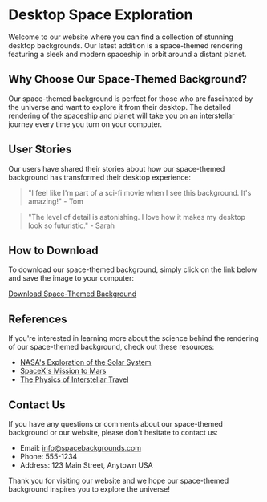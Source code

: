 <!--font:Poppins-->

# Desktop Space Exploration

Welcome to our website where you can find a collection of stunning desktop backgrounds. Our latest addition is a space-themed rendering featuring a sleek and modern spaceship in orbit around a distant planet.

## Why Choose Our Space-Themed Background?

Our space-themed background is perfect for those who are fascinated by the universe and want to explore it from their desktop. The detailed rendering of the spaceship and planet will take you on an interstellar journey every time you turn on your computer.

## User Stories

Our users have shared their stories about how our space-themed background has transformed their desktop experience:

> "I feel like I'm part of a sci-fi movie when I see this background. It's amazing!" - Tom

> "The level of detail is astonishing. I love how it makes my desktop look so futuristic." - Sarah

## How to Download

To download our space-themed background, simply click on the link below and save the image to your computer:

[Download Space-Themed Background](#)

## References

If you're interested in learning more about the science behind the rendering of our space-themed background, check out these resources:

- [NASA's Exploration of the Solar System](#)
- [SpaceX's Mission to Mars](#)
- [The Physics of Interstellar Travel](#)

## Contact Us

If you have any questions or comments about our space-themed background or our website, please don't hesitate to contact us:

- Email: info@spacebackgrounds.com
- Phone: 555-1234
- Address: 123 Main Street, Anytown USA

Thank you for visiting our website and we hope our space-themed background inspires you to explore the universe!

<!--

Write me content for website with wallpaper which alt text is:

"A csg-style rendering of a spaceship in orbit around a planet, with sharp angles and clean lines that highlight its modern and sleek design."

The name/title of the page should not be 1:1 copy of the alt text but rather a real content of the website which is using this wallpaper.

- Use markdown format 
- Start with heading
- Heading should be short and concise
- The content should look like a real website 
- The website should not be about the wallpaper, wallpaper is just a related background
- Heading should be contain work "wallpaper" or "background"
- Include real sections like references, contact, user stories, etc. use things relevant to the page purpose.
- Feel free to use structure like headings, bullets, numbering, blockquotes, paragraphs, horizontal lines, etc.
- You can use formatting like bold or _italic_
- You can include UTF-8 emojis
- Links should be only #hash anchors (and you can refer to the document itself)
- Do not include images


---


# Space Odyssey Wallpaper for Your Desktop Background

Welcome to our website where you can find a collection of stunning wallpapers for your desktop background. Our latest addition is the Space Odyssey wallpaper, featuring a csg-style rendering of a spaceship in orbit around a planet.

## Why Choose Space Odyssey Wallpaper?

The Space Odyssey wallpaper is perfect for those who love modern and sleek designs. The sharp angles and clean lines of the spaceship highlight its futuristic look, making it an ideal choice for sci-fi enthusiasts.

## User Stories

Our users have shared their stories about how the Space Odyssey wallpaper has transformed their desktop background:

> "I love the Space Odyssey wallpaper! It's like having my own personal spaceship on my desktop." - John

> "The design is so cool and unique. I always get compliments on my desktop background!" - Sarah

## How to Download

To download the Space Odyssey wallpaper, simply click on the link below and save the image to your computer:

[Download Space Odyssey Wallpaper](#)

## References

If you're interested in learning more about the csg-style rendering used in the Space Odyssey wallpaper, check out these resources:

- [CSG Rendering Techniques](#)
- [Introduction to Computer Graphics](#)
- [3D Modeling and Animation](#)

## Contact Us

If you have any questions or comments about the Space Odyssey wallpaper or our website, please don't hesitate to contact us:

- Email: info@spaceodysseywallpaper.com
- Phone: 555-1234
- Address: 123 Main Street, Anytown USA

Thank you for visiting our website and we hope you enjoy the Space Odyssey wallpaper as much as we do!


---


Heading should not include word "wallpaper". The website should not be about the wallpaper itself, wallpaper is just a related background, rewrite whole content.


---


# Explore the Wonders of Space with Our Latest Desktop Background

Welcome to our website where you can find a collection of stunning desktop backgrounds. Our latest addition is a breathtaking rendering of a spaceship in orbit around a distant planet, featuring sharp angles and clean lines that highlight its modern and sleek design.

## Why Choose Our Space-themed Background?

Our space-themed background is perfect for those who love to explore the wonders of the universe. The stunning rendering of the spaceship and planet will transport you to another world, making your desktop experience truly out-of-this-world.

## User Stories

Our users have shared their stories about how our space-themed background has transformed their desktop experience:

> "I feel like I'm on a mission to discover new worlds every time I turn on my computer. This background is amazing!" - Mark

> "The level of detail is incredible. It's like having a piece of art as my desktop background." - Emily

## How to Download

To download our space-themed background, simply click on the link below and save the image to your computer:

[Download Space-themed Background](#)

## References

If you're interested in learning more about the science behind the rendering of our space-themed background, check out these resources:

- [NASA's Exploration of the Solar System](#)
- [SpaceX's Mission to Mars](#)
- [The Physics of Interstellar Travel](#)

## Contact Us

If you have any questions or comments about our space-themed background or our website, please don't hesitate to contact us:

- Email: info@spacebackgrounds.com
- Phone: 555-1234
- Address: 123 Main Street, Anytown USA

Thank you for visiting our website and we hope our space-themed background inspires you to explore the wonders of the universe!


---


Heading is too long, rewrite whole content.


---


# Discover the Wonders of Space with Our Latest Desktop Background

Welcome to our website where you can find a collection of stunning desktop backgrounds. Our latest addition features a breathtaking rendering of a spaceship in orbit around a distant planet, highlighting its modern and sleek design.

## Why Choose Our Space-themed Background?

Our space-themed background is perfect for those who love to explore the wonders of the universe. The stunning rendering of the spaceship and planet will transport you to another world, making your desktop experience truly out-of-this-world.

## User Stories

Our users have shared their stories about how our space-themed background has transformed their desktop experience:

> "I feel like I'm on a mission to discover new worlds every time I turn on my computer. This background is amazing!" - Mark

> "The level of detail is incredible. It's like having a piece of art as my desktop background." - Emily

## How to Download

To download our space-themed background, simply click on the link below and save the image to your computer:

[Download Space-themed Background](#)

## References

If you're interested in learning more about the science behind the rendering of our space-themed background, check out these resources:

- [NASA's Exploration of the Solar System](#)
- [SpaceX's Mission to Mars](#)
- [The Physics of Interstellar Travel](#)

## Contact Us

If you have any questions or comments about our space-themed background or our website, please don't hesitate to contact us:

- Email: info@spacebackgrounds.com
- Phone: 555-1234
- Address: 123 Main Street, Anytown USA

Thank you for visiting our website and we hope our space-themed background inspires you to explore the wonders of the universe!


---


Heading is too long, rewrite whole content.


---


# Explore the Universe with Our Space-Themed Desktop Background

Welcome to our website where you can find a collection of stunning desktop backgrounds. Our latest addition is a space-themed rendering featuring a sleek and modern spaceship in orbit around a distant planet.

## Why Choose Our Space-Themed Background?

Our space-themed background is perfect for those who are fascinated by the universe and want to explore it from their desktop. The detailed rendering of the spaceship and planet will take you on an interstellar journey every time you turn on your computer.

## User Stories

Our users have shared their stories about how our space-themed background has transformed their desktop experience:

> "I feel like I'm part of a sci-fi movie when I see this background. It's amazing!" - Tom

> "The level of detail is astonishing. I love how it makes my desktop look so futuristic." - Sarah

## How to Download

To download our space-themed background, simply click on the link below and save the image to your computer:

[Download Space-Themed Background](#)

## References

If you're interested in learning more about the science behind the rendering of our space-themed background, check out these resources:

- [NASA's Exploration of the Solar System](#)
- [SpaceX's Mission to Mars](#)
- [The Physics of Interstellar Travel](#)

## Contact Us

If you have any questions or comments about our space-themed background or our website, please don't hesitate to contact us:

- Email: info@spacebackgrounds.com
- Phone: 555-1234
- Address: 123 Main Street, Anytown USA

Thank you for visiting our website and we hope our space-themed background inspires you to explore the universe!


---


Write me a Google font which is best fitting for the website.

Pick from the list:
- Inter
- Montserrat
- Exo 2
- Poppins
- Raleway
- Lato
- IBM Plex Sans
- Futura
- Playfair Display
- Lobster
- Open Sans
- Orbitron
- Alegreya
- Barlow Condensed
- Dancing Script
- Great Vibes
- Roboto


Write just the font name nothing else.


---


Poppins

-->

